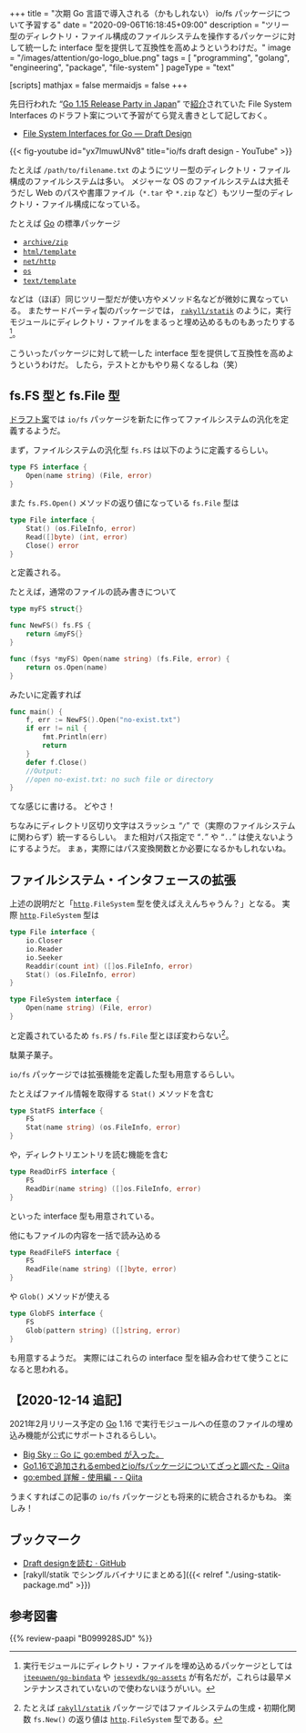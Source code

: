 +++
title = "次期 Go 言語で導入される（かもしれない） io/fs パッケージについて予習する"
date =  "2020-09-06T16:18:45+09:00"
description = "ツリー型のディレクトリ・ファイル構成のファイルシステムを操作するパッケージに対して統一した interface 型を提供して互換性を高めようというわけだ。"
image = "/images/attention/go-logo_blue.png"
tags = [ "programming", "golang", "engineering", "package", "file-system" ]
pageType = "text"

[scripts]
  mathjax = false
  mermaidjs = false
+++

先日行われた “[Go 1.15 Release Party in Japan](https://gocon.connpass.com/event/186317/)” で[紹介](https://gist.github.com/tenntenn/fe8995c347a5e1000832d3c6942f1fbe "Draft designを読む · GitHub")されていた File System Interfaces のドラフト案について予習がてら覚え書きとして記しておく。

- [File System Interfaces for Go — Draft Design](https://go.googlesource.com/proposal/+/master/design/draft-iofs.md)

{{< fig-youtube id="yx7lmuwUNv8" title="io/fs draft design - YouTube" >}}

たとえば `/path/to/filename.txt` のようにツリー型のディレクトリ・ファイル構成のファイルシステムは多い。
メジャーな OS のファイルシステムは大抵そうだし Web のパスや書庫ファイル（`*.tar` や `*.zip` など）もツリー型のディレクトリ・ファイル構成になっている。

たとえば [Go] の標準パッケージ

- [`archive/zip`]
- [`html/template`]
- [`net/http`][`http`]
- [`os`]
- [`text/template`]

などは（ほぼ）同じツリー型だが使い方やメソッド名などが微妙に異なっている。
またサードパーティ製のパッケージでは， [`rakyll/statik`] のように，実行モジュールにディレクトリ・ファイルをまるっと埋め込めるものもあったりする[^efs1]。

[^efs1]: 実行モジュールにディレクトリ・ファイルを埋め込めるパッケージとしては [`jteeuwen/go-bindata`] や [`jessevdk/go-assets`] が有名だが，これらは最早メンテナンスされていないので使わないほうがいい。

こういったパッケージに対して統一した interface 型を提供して互換性を高めようというわけだ。
したら，テストとかもやり易くなるしね（笑）

## fs.FS 型と fs.File 型

[ドラフト案]では `io/fs` パッケージを新たに作ってファイルシステムの汎化を定義するようだ。

まず，ファイルシステムの汎化型 `fs.FS` は以下のように定義するらしい。

```go
type FS interface {
	Open(name string) (File, error)
}
```

また `fs.FS.Open()` メソッドの返り値になっている `fs.File` 型は

```go
type File interface {
	Stat() (os.FileInfo, error)
	Read([]byte) (int, error)
	Close() error
}
```

と定義される。

たとえば，通常のファイルの読み書きについて

```go
type myFS struct{}

func NewFS() fs.FS {
	return &myFS{}
}

func (fsys *myFS) Open(name string) (fs.File, error) {
	return os.Open(name)
}
```

みたいに定義すれば

```go
func main() {
	f, err := NewFS().Open("no-exist.txt")
	if err != nil {
		fmt.Println(err)
		return
	}
	defer f.Close()
    //Output:
    //open no-exist.txt: no such file or directory
}
```

てな感じに書ける。
どやさ！

ちなみにディレクトリ区切り文字はスラッシュ “`/`” で（実際のファイルシステムに関わらず）統一するらしい。
また相対パス指定で “`.`” や “`..`” は使えないようにするようだ。
まぁ，実際にはパス変換関数とか必要になるかもしれないね。

## ファイルシステム・インタフェースの拡張

上述の説明だと「[`http`]`.FileSystem` 型を使えばええんちゃうん？」となる。
実際 [`http`]`.FileSystem` 型は

```go
type File interface {
	io.Closer
	io.Reader
	io.Seeker
	Readdir(count int) ([]os.FileInfo, error)
	Stat() (os.FileInfo, error)
}

type FileSystem interface {
	Open(name string) (File, error)
}
```

と定義されているため `fs.FS` / `fs.File` 型とほぼ変わらない[^efs2]。

[^efs2]: たとえば [`rakyll/statik`] パッケージではファイルシステムの生成・初期化関数 `fs.New()` の返り値は [`http`]`.FileSystem` 型である。

駄菓子菓子。

`io/fs` パッケージでは拡張機能を定義した型も用意するらしい。

たとえばファイル情報を取得する `Stat()` メソッドを含む

```go
type StatFS interface {
	FS
	Stat(name string) (os.FileInfo, error)
}
```

や，ディレクトリエントリを読む機能を含む

```go
type ReadDirFS interface {
	FS
	ReadDir(name string) ([]os.FileInfo, error)
}
```

といった interface 型も用意されている。

他にもファイルの内容を一括で読み込める

```go
type ReadFileFS interface {
	FS
	ReadFile(name string) ([]byte, error)
}
```

や `Glob()` メソッドが使える

```go
type GlobFS interface {
	FS
	Glob(pattern string) ([]string, error)
}
```

も用意するようだ。
実際にはこれらの interface 型を組み合わせて使うことになると思われる。

## 【2020-12-14 追記】

2021年2月リリース予定の [Go] 1.16 で実行モジュールへの任意のファイルの埋め込み機能が公式にサポートされるらしい。

- [Big Sky :: Go に go:embed が入った。](https://mattn.kaoriya.net/software/lang/go/20201030092005.htm)
- [Go1.16で追加されるembedとio/fsパッケージについてざっと調べた - Qiita](https://qiita.com/convto/items/4b43072b05e6efdf8dd7)
- [go:embed 詳解 - 使用編 - - Qiita](https://qiita.com/cia_rana/items/e5758816393498d2c50f)

うまくすればこの記事の `io/fs` パッケージとも将来的に統合されるかもね。
楽しみ！

## ブックマーク

- [Draft designを読む · GitHub](https://gist.github.com/tenntenn/fe8995c347a5e1000832d3c6942f1fbe)
- [rakyll/statik でシングルバイナリにまとめる]({{< relref "./using-statik-package.md" >}})

[Go]: https://golang.org/ "The Go Programming Language"
[Go 言語]: https://golang.org/ "The Go Programming Language"
[ドラフト案]: https://go.googlesource.com/proposal/+/master/design/draft-iofs.md "File System Interfaces for Go — Draft Design"
[`archive/zip`]: https://pkg.go.dev/archive/zip "zip package · pkg.go.dev"
[`html/template`]: https://pkg.go.dev/html/template "template package · pkg.go.dev"
[`http`]: https://pkg.go.dev/net/http "http package · pkg.go.dev"
[`os`]: https://pkg.go.dev/os "os package · pkg.go.dev"
[`text/template`]: https://pkg.go.dev/text/template "template package · pkg.go.dev"
[`rakyll/statik`]: https://github.com/rakyll/statik "rakyll/statik: Embed files into a Go executable"
[`jteeuwen/go-bindata`]: https://github.com/jteeuwen/go-bindata "jteeuwen/go-bindata: Hard fork of jteeuwen/go-bindata because it disappeared, Please refer to issues#5 for details."
[`jessevdk/go-assets`]: https://github.com/jessevdk/go-assets "jessevdk/go-assets: Simple embedding of assets in go"

## 参考図書

{{% review-paapi "B099928SJD" %}} <!-- プログラミング言語Go -->
